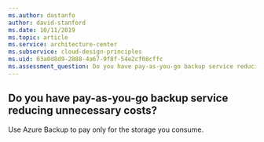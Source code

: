 ```yaml
---
ms.author: dastanfo
author: david-stanford
ms.date: 10/11/2019
ms.topic: article
ms.service: architecture-center
ms.subservice: cloud-design-principles
ms.uid: 03a0d8d9-2888-4a67-9f8f-54e2cf08cffc
ms.assessment_question: Do you have pay-as-you-go backup service reducing unnecessary costs?
---
```

## Do you have pay-as-you-go backup service reducing unnecessary costs?


Use Azure Backup to pay only for the storage you consume.